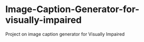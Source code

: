 # Image-Caption-Generator-for-visually-impaired
Project on image caption generator for Visually Impaired
